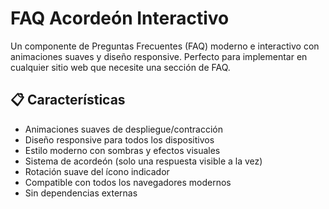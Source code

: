 # FAQ Acordeón Interactivo

Un componente de Preguntas Frecuentes (FAQ) moderno e interactivo con animaciones suaves y diseño responsive. Perfecto para implementar en cualquier sitio web que necesite una sección de FAQ.

## 📋 Características

- Animaciones suaves de despliegue/contracción
- Diseño responsive para todos los dispositivos
- Estilo moderno con sombras y efectos visuales
- Sistema de acordeón (solo una respuesta visible a la vez)
- Rotación suave del ícono indicador
- Compatible con todos los navegadores modernos
- Sin dependencias externas

